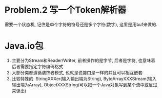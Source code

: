 # Problem.2 写一个Token解析器

需要一个状态机, 记住是单个字符的符号还是多个字符(数字), 这里是用buf来做的.

# Java.io包
1. 主要分为Stream和Reader/Writer, 前者操作的是字节, 后者是字符, 也意味着后者需要指定字符编码格式
2. 大部分类都遵循装饰者模式, 也就是说接口是一样的并且可以相互嵌套
3. 比较特殊的: StringXXXer(输入输出端为String), ByteArrayXXXStream(输入输出端为Array), ObjectXXXString(可以把一个Java对象写到某个流中或反过来读出)
